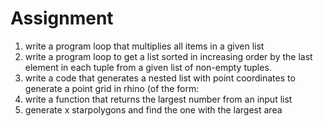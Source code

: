 # Assignment


1. write a program loop that multiplies all items in a given list
2. write a program loop to get a list sorted in increasing order by the last element in each tuple from a given list of non-empty tuples.
3. write a code that generates a nested list with 
point coordinates to generate a point grid in rhino (of the form:
4. write a function that returns the largest number from an input list
5. generate x starpolygons and find the one with the largest area